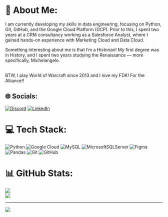 # 💫 About Me:
I am currently developing my skills in data engineering, focusing on Python, Git, GitHub, and the Google Cloud Platform (GCP). Prior to this, I spent two years at a CRM consultancy working as a Salesforce Analyst, where I gained hands-on experience with Marketing Cloud and Data Cloud.

Something interesting about me is that I’m a Historian! My first degree was in History, and I spent two years studying the Renaissance — more specifically, Michelangelo.<br><br>

BTW, I play World of Warcraft since 2013 and I love my FDK! For the Alliance!! 


## 🌐 Socials:
[![Discord](https://img.shields.io/badge/Discord-%237289DA.svg?logo=discord&logoColor=white)](https://discord.gg/matheusfernandes) [![LinkedIn](https://img.shields.io/badge/LinkedIn-%230077B5.svg?logo=linkedin&logoColor=white)](https://www.linkedin.com/in/mathfnz/) 

# 💻 Tech Stack:
![Python](https://img.shields.io/badge/python-3670A0?style=for-the-badge&logo=python&logoColor=ffdd54) ![Google Cloud](https://img.shields.io/badge/GoogleCloud-%234285F4.svg?style=for-the-badge&logo=google-cloud&logoColor=white) ![MySQL](https://img.shields.io/badge/mysql-4479A1.svg?style=for-the-badge&logo=mysql&logoColor=white) ![MicrosoftSQLServer](https://img.shields.io/badge/Microsoft%20SQL%20Server-CC2927?style=for-the-badge&logo=microsoft%20sql%20server&logoColor=white) ![Figma](https://img.shields.io/badge/figma-%23F24E1E.svg?style=for-the-badge&logo=figma&logoColor=white) ![Pandas](https://img.shields.io/badge/pandas-%23150458.svg?style=for-the-badge&logo=pandas&logoColor=white) ![Git](https://img.shields.io/badge/git-%23F05033.svg?style=for-the-badge&logo=git&logoColor=white) ![GitHub](https://img.shields.io/badge/github-%23121011.svg?style=for-the-badge&logo=github&logoColor=white) 
# 📊 GitHub Stats:
![](https://nirzak-streak-stats.vercel.app/?user=faedaz&theme=dark&hide_border=false)<br/>
![](https://github-readme-stats.vercel.app/api/top-langs/?username=faedaz&theme=dark&hide_border=false&include_all_commits=false&count_private=false&layout=compact)



---
[![](https://visitcount.itsvg.in/api?id=faedaz&icon=0&color=0)](https://visitcount.itsvg.in)

<!-- Proudly created with GPRM ( https://gprm.itsvg.in ) -->
